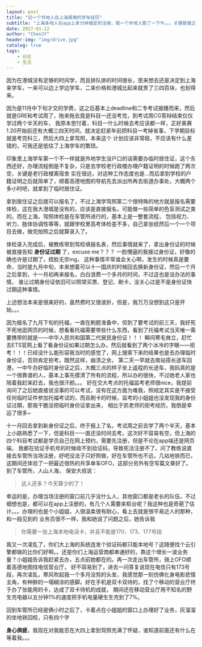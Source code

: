 ```yaml
---
layout: post
title: "记一个外地人在上海艰难的学车经历"
subtitle: "上海本地人在app上本分钟搞定的注册，我一个外地人跑了一下午。。。关键是做之前没人提醒我有这些注意事项啊，伐开森！"
date: 2017-01-12
author: "ChenJY"
header-img: "img/drive.jpg"
catalog: true
tags: 
    - 日志
    - 生活
---
```


因为在港城没有足够的时间学，而且排队排的时间很长，思来想去还是决定到上海来学车，一来可以边上学边学车，二来价格和港城比起来就贵了三四百块，也划得来。

因为是11月中下旬才交的学费，这之后基本上deadline和二专考试接踵而来，然后就是GRE和考试周了，拖来拖去竟是科目一还没考完，到考试周CG答辩结束仅仅学过两个半天的车，
我原本思忖着，科目一什么时候去考应该都一样，正好美赛1.20开始前还有大概三四天时间，就决定赶紧年前把科目一考掉省事，下学期目标就是考完科三，然后大四上拿驾照，本来这个
计划应该非常稳，不应该有什么差错的，可我还是低估了上海学车的繁琐。

印象里上海学车第一个不一样就是外地学生没户口的话需要办临时居住证，这个东西还好，办理流程倒是不复杂，只是去学校老行政楼办理户籍证明的时候跑了两次空，关键是老行政楼离宿舍
实在很远，对这种工作态度也是...而后拿到学校的户籍证明之后就简单了，顺着高德地图的导航先去派出所再去街道办事处，大概两个多小时吧，就拿到了临时居住证。

拿到居住证之后就可以报名了，不过上海学驾照第二个很特殊的地方就是报名需要体检，这在我大港城是没有的，应该是直接报名，可能做一些简单的色盲测试之类的。而在上海，驾照体检是在车管所进行的，基本上是一整套流程，
包括视力、听力、肢体协调性等等，就跟学校里高考体检差不多，自己拿张纸然后一个一个项目去做，做完拍照之后就算录入了。

体检录入完成后，被教练带到驾校填报名表，然后事情就来了，拿出身份证的时候被直接告知 __身份证过期__ 了，excuse me？？？ 一脸懵逼的我接过身份证，好像的确也许是过期了，捂脸无奈ing，
这种事情平常谁会关心啊，发生的时候真是要命，当时是九月中旬，本来想着可以十一国庆的时候回去换新身份证，然后一个月之后拿到，十一月初再来报名，白白浪费一个多月的时间，不过这也是没办法的事情，
谁让过期身份证依旧可以照常买票、登记、刷卡，没关心过是不是身份证快过期这种事情。

上述想法本来是很美好的，虽然费时又很波折，但是，我万万没想到这只是开始。。。

因为报名了九月下旬的托福，一直在刷题准备中，但到了要考试的前三天，我好死不死地逛网页的时候，想看看托福需要带些什么东西，看到了托福考试当天唯一需要携带的就是——中华人民共和国第二代居民身份证！！！
瞬间寒毛耸立，赶忙去ETS官网上看了看身份证如果过期怎么办，然后就看到了两个冰冷的字眼——拒考！！！已经没什么能形容我当时的感觉了，网上搜索下来的结果也是去办理临时身份证，否则肯定拒考。既然这样，崩溃之余，
第二天一早就去南站搭长途车回港，一中午办好临时身份证之后，大概三点的样子坐上返程的长途车，我妈真的是一个很靠谱的人，基本上事先摸清了所有的流程，所以办的很快，不过她老人家也陪着我赶来赶去，我也很汗颜。。。
好在交大考点的托福监考老师很nice，我提前询问了之后她直接说没事的可以考试，没有在这方面为难我，照规定其实是不接受任何临时证件参加托福考试的，而且刷卡的时候，监考的小姐姐也没发现我的身份证过期，那我干脆没把临时身份证拿出来，
相比于凯老师的拒考经历，我倒是幸运了很多~

十一月回去拿到新身份证之后，终于报上了名，考试周之前去学了两个半天，基本上小路熟悉了一下，但是科目一一直还没时间去考。这次好不容易有空，但上海的四个科目考试都是学员自己在网上预约，需要先注册，但是不论在app端还是网页端，
我都在验证手机号的时候收不到验证码，导致死活注册不了。问了教练说直接去车管所当场注册，好吧没法子只好照做，好在车管所也不远，几站地铁而已，这期间还体验了一把最近很热的共享单车OFO，这部分另外有空写篇文章好了。到了车管所，人山人海，
保安大叔说：

> 这人还多？今天算少的了！

幸运的是，办理当场注册的窗口前几乎没什么人，其他窗口都是老长的队伍，不过细想也是，都可以在app上注册的，有几个人需要来柜台呢？我这种也是奇葩了估计。。。办理的也是个小姐姐，人很温柔很有耐心，看上去就是很平易近人的那种，和一般见到的
业务员很不一样，我和她说了问题之后，她告诉我

> 你需要一张上海本地电话卡，并且不能是170、173、177号段

我又一次凌乱了，你们大上海的系统连发个验证码都只能本地号？这随便找个云引擎都做的比你们好啊。。还是你们上海运营商都串通好的，靠这个增长一波业务量？小姐姐告诉我赶紧去办，五点前她都在的。再一次走出车管所，骑上OFO顺着高德地图找电信营业厅，
好不容易到了，进去一问答复说现在电信只有173号段，再次凌乱，寒风吹起我一个多月没剪的头发，我感觉那一刻仿佛化身电影悲情主角，有种醉的一塌糊涂的感脚。好在手机是双卡双待的，找了个移动的营业厅终于办了张能用的卡，达成了双卡待机的成就，
期间还在移动营业厅用不知名的野生充电器以五分钟1%的速度把手机电量硬生生充到了7%。

回到车管所已经是俩小时之后了，卡着点在小姐姐的窗口上办理好了业务，灰溜溜的坐地铁回校，只有四个字

__身心俱疲__，我现在对我能否在大四上拿到驾照充满了怀疑，谁知道前面还有什么在等着我。。。

